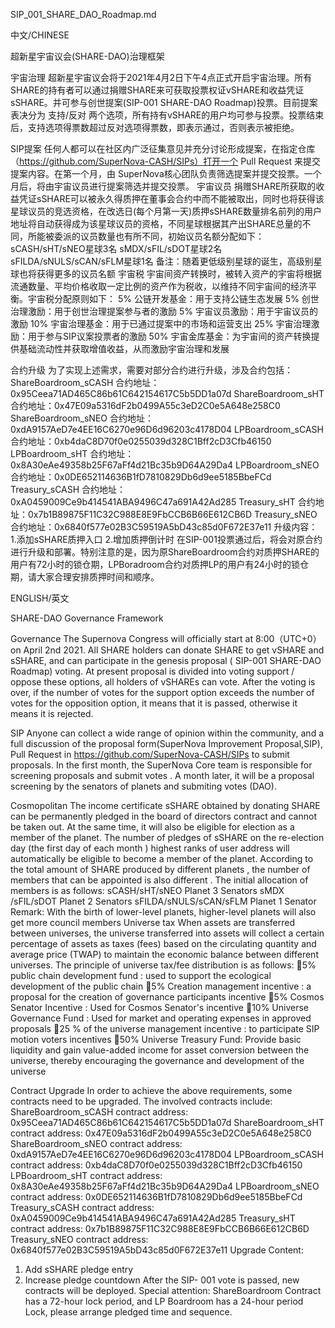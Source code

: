 SIP_001_SHARE_DAO_Roadmap.md

中文/CHINESE

超新星宇宙议会(SHARE-DAO)治理框架


宇宙治理
超新星宇宙议会将于2021年4月2日下午4点正式开启宇宙治理。所有SHARE的持有者可以通过捐赠SHARE来可获取投票权证vSHARE和收益凭证sSHARE。并可参与创世提案(SIP-001 SHARE-DAO Roadmap)投票。目前提案表决分为 支持/反对 两个选项，所有持有vSHARE的用户均可参与投票。投票结束后，支持选项得票数超过反对选项得票数，即表示通过，否则表示被拒绝。

SIP提案
任何人都可以在社区内广泛征集意见并充分讨论形成提案，在指定仓库（https://github.com/SuperNova-CASH/SIPs）打开一个 Pull Request 来提交提案内容。在第一个月，由 SuperNova核心团队负责筛选提案并提交投票。一个月后，将由宇宙议员进行提案筛选并提交投票。
宇宙议员
捐赠SHARE所获取的收益凭证sSHARE可以被永久得质押在董事会合约中而不能被取出，同时也将获得该星球议员的竞选资格，在改选日(每个月第一天)质押sSHARE数量排名前列的用户地址将自动获得成为该星球议员的资格，不同星球根据其产出SHARE总量的不同，所能被委派的议员数量也有所不同，初始议员名额分配如下：
sCASH/sHT/sNEO星球3名
sMDX/sFIL/sDOT星球2名
sFILDA/sNULS/sCAN/sFLM星球1名
备注：随着更低级别星球的诞生，高级别星球也将获得更多的议员名额
宇宙税
宇宙间资产转换时，被转入资产的宇宙将根据流通数量、平均价格收取一定比例的资产作为税收，以维持不同宇宙间的经济平衡。宇宙税分配原则如下：
5% 公链开发基金：用于支持公链生态发展
5% 创世治理激励：用于创世治理提案参与者的激励
5% 宇宙议员激励：用于宇宙议员的激励
10% 宇宙治理基金：用于已通过提案中的市场和运营支出
25% 宇宙治理激励：用于参与SIP议案投票者的激励
50% 宇宙金库基金：为宇宙间的资产转换提供基础流动性并获取增值收益，从而激励宇宙治理和发展 

合约升级
为了实现上述需求，需要对部分合约进行升级，涉及合约包括：
ShareBoardroom_sCASH 合约地址：0x95Ceea71AD465C86b61C642154617C5b5DD1a07d
ShareBoardroom_sHT 合约地址：0x47E09a5316dF2b0499A55c3eD2C0e5A648e258C0
ShareBoardroom_sNEO 合约地址：0xdA9157AeD7e4EE16C6270e96D6d96203c4178D04
LPBoardroom_sCASH 合约地址：0xb4daC8D70f0e0255039d328C1Bff2cD3Cfb46150
LPBoardroom_sHT 合约地址：0x8A30eAe49358b25F67aFf4d21Bc35b9D64A29Da4
LPBoardroom_sNEO 合约地址：0x0DE652114636B1fD7810829Db6d9ee5185BbeFCd
Treasury_sCASH 合约地址：0xA0459009Ce9b414541ABA9496C47a691A42Ad285
Treasury_sHT 合约地址：0x7b1B89875F11C32C988E8E9FbCCB6B66E612CB6D
Treasury_sNEO 合约地址：0x6840f577e02B3C59519A5bD43c85d0F672E37e11
升级内容：
1.添加sSHARE质押入口
2.增加质押倒计时
在SIP-001投票通过后，将会对原合约进行升级和部署。特别注意的是，因为原ShareBoardroom合约对质押SHARE的用户有72小时的锁仓期，LPBoradroom合约对质押LP的用户有24小时的锁仓期，请大家合理安排质押时间和顺序。








ENGLISH/英文

SHARE-DAO Governance Framework


Governance
The Supernova Congress will officially start at 8:00（UTC+0）on April 2nd 2021. All SHARE holders can donate SHARE to get vSHARE and sSHARE, and can participate in the genesis proposal ( SIP-001 SHARE-DAO Roadmap) voting. At present proposal is divided into voting support / oppose these options, all holders of vSHAREs can vote. After the voting is over, if the number of votes for the support option exceeds the number of votes for the opposition option, it means that it is passed, otherwise it means it is rejected.
 
SIP
Anyone can collect a wide range of opinion within the community, and a full discussion of the proposal form(SuperNova Improvement Proposal,SIP), Pull Request in https://github.com/SuperNova-CASH/SIPs to submit proposals. In the first month, the SuperNova Core team is responsible for screening proposals and submit votes . A month later, it will be a proposal screening by the senators of planets and submiting votes (DAO).
 
Cosmopolitan
The income certificate sSHARE obtained by donating SHARE can be permanently pledged in the board of directors contract and cannot be taken out. At the same time, it will also be eligible for election as a member of the planet. The number of pledges of sSHARE on the re-election day (the first day of each month ) highest ranks of user address will automatically be eligible to become a member of the planet. According to the total amount of SHARE produced by different planets , the number of members that can be appointed is also different . The initial allocation of members is as follows:
sCASH/sHT/sNEO Planet 3 Senators 
sMDX /sFIL/sDOT Planet 2 Senators
sFILDA/sNULS/sCAN/sFLM Planet 1 Senator
Remark: With the birth of lower-level planets, higher-level planets will also get more council members
Universe tax
When assets are transferred between universes, the universe transferred into assets will collect a certain percentage of assets as taxes (fees) based on the circulating quantity and average price (TWAP) to maintain the economic balance between different universes. 
The principle of universe tax/fee distribution is as follows:
5% public chain development fund : used to support the ecological development of the public chain
5% Creation management incentive : a proposal for the creation of governance participants incentive
5% Cosmos Senator Incentive : Used for Cosmos Senator's incentive
10% Universe Governance Fund : Used for market and operating expenses in approved proposals
25 % of the universe management incentive : to participate SIP motion voters incentives
50% Universe Treasury Fund: Provide basic liquidity and gain value-added income for asset conversion between the universe, thereby encouraging the governance and development of the universe
 
Contract Upgrade
In order to achieve the above requirements, some contracts need to be upgraded. The involved contracts include:
ShareBoardroom_sCASH contract address: 0x95Ceea71AD465C86b61C642154617C5b5DD1a07d
ShareBoardroom_sHT contract address: 0x47E09a5316dF2b0499A55c3eD2C0e5A648e258C0
ShareBoardroom_sNEO contract address: 0xdA9157AeD7e4EE16C6270e96D6d96203c4178D04
LPBoardroom_sCASH contract address: 0xb4daC8D70f0e0255039d328C1Bff2cD3Cfb46150
LPBoardroom_sHT contract address: 0x8A30eAe49358b25F67aFf4d21Bc35b9D64A29Da4
LPBoardroom_sNEO contract address: 0x0DE652114636B1fD7810829Db6d9ee5185BbeFCd
Treasury_sCASH contract address: 0xA0459009Ce9b414541ABA9496C47a691A42Ad285
Treasury_sHT contract address: 0x7b1B89875F11C32C988E8E9FbCCB6B66E612CB6D
Treasury_sNEO contract address: 0x6840f577e02B3C59519A5bD43c85d0F672E37e11
Upgrade Content:
1.	Add sSHARE pledge entry
2.	Increase pledge countdown
After the SIP- 001 vote is passed, new contracts will be deployed. Special attention: ShareBoardroom Contract has a 72-hour lock period, and LP Boardroom has a 24-hour period Lock, please arrange pledged time and sequence. 
